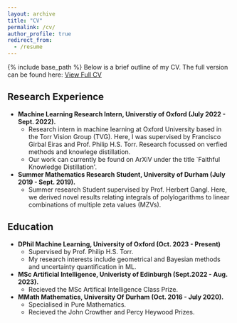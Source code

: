 ```yaml
---
layout: archive
title: "CV"
permalink: /cv/
author_profile: true
redirect_from:
  - /resume
---
```


{% include base_path %}
Below is a brief outline of my CV. The full version can be found here: [View Full CV](../files/Academic_CV.pdf) 

## Research Experience

* **Machine Learning Research Intern, Universtiy of Oxford (July 2022 - Sept. 2022).**
  * Research intern in machine learning at Oxford University based in the Torr Vision Group (TVG). Here, I was supervised by Francisco Girbal Eiras and Prof. Philip H.S. Torr. Research focussed on verfied methods and knowlege distillation.
  * Our work can currently be found on ArXiV under the title `Faithful Knowledge Distillation'.
* **Summer Mathematics Research Student, University of Durham (July 2019 - Sept. 2019).**
  * Summer research Student supervised by Prof. Herbert Gangl. Here, we derived novel results relating integrals of polylogarithms to linear combinations of multiple zeta values (MZVs).

## Education

* **DPhil Machine Learning, University of Oxford (Oct. 2023 - Present)**
  * Supervised by Prof. Philip H.S. Torr.
  * My research interests include geometrical and Bayesian methods and uncertainty quantification in ML.
* **MSc Artificial Intelligence, Univeristy of Edinburgh (Sept.2022 - Aug. 2023).**
  * Recieved the MSc Artifical Intelligence Class Prize.
* **MMath Mathematics, University Of Durham (Oct. 2016 - July 2020).**
  * Specialised in Pure Mathematics.
  * Recieved the John Crowther and Percy Heywood Prizes.
